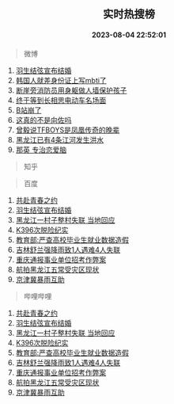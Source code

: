 <div align="center"><h2>实时热搜榜</h2><h4>2023-08-04 22:52:01</h4></div>

> 微博  

1. [羽生结弦宣布结婚](https://s.weibo.com/weibo?q=%23%E7%BE%BD%E7%94%9F%E7%BB%93%E5%BC%A6%E5%AE%A3%E5%B8%83%E7%BB%93%E5%A9%9A%23&t=31&band_rank=1&Refer=top)<br />
2. [韩国人就差身份证上写mbti了](https://s.weibo.com/weibo?q=%E9%9F%A9%E5%9B%BD%E4%BA%BA%E5%B0%B1%E5%B7%AE%E8%BA%AB%E4%BB%BD%E8%AF%81%E4%B8%8A%E5%86%99mbti%E4%BA%86&t=31&band_rank=2&Refer=top)<br />
3. [断崖旁消防员用身躯做人墙保护孩子](https://s.weibo.com/weibo?q=%23%E6%96%AD%E5%B4%96%E6%97%81%E6%B6%88%E9%98%B2%E5%91%98%E7%94%A8%E8%BA%AB%E8%BA%AF%E5%81%9A%E4%BA%BA%E5%A2%99%E4%BF%9D%E6%8A%A4%E5%AD%A9%E5%AD%90%23&t=31&band_rank=3&Refer=top)<br />
4. [终于等到长相思电动车名场面](https://s.weibo.com/weibo?q=%23%E7%BB%88%E4%BA%8E%E7%AD%89%E5%88%B0%E9%95%BF%E7%9B%B8%E6%80%9D%E7%94%B5%E5%8A%A8%E8%BD%A6%E5%90%8D%E5%9C%BA%E9%9D%A2%23&t=31&band_rank=4&Refer=top)<br />
5. [B站崩了](https://s.weibo.com/weibo?q=B%E7%AB%99%E5%B4%A9%E4%BA%86&t=31&band_rank=5&Refer=top)<br />
6. [这真的不是向佐吗](https://s.weibo.com/weibo?q=%23%E8%BF%99%E7%9C%9F%E7%9A%84%E4%B8%8D%E6%98%AF%E5%90%91%E4%BD%90%E5%90%97%23&t=31&band_rank=6&Refer=top)<br />
7. [曾毅说TFBOYS是凤凰传奇的晚辈](https://s.weibo.com/weibo?q=%23%E6%9B%BE%E6%AF%85%E8%AF%B4TFBOYS%E6%98%AF%E5%87%A4%E5%87%B0%E4%BC%A0%E5%A5%87%E7%9A%84%E6%99%9A%E8%BE%88%23&t=31&band_rank=7&Refer=top)<br />
8. [黑龙江已有4条江河发生洪水](https://s.weibo.com/weibo?q=%23%E9%BB%91%E9%BE%99%E6%B1%9F%E5%B7%B2%E6%9C%894%E6%9D%A1%E6%B1%9F%E6%B2%B3%E5%8F%91%E7%94%9F%E6%B4%AA%E6%B0%B4%23&t=31&band_rank=8&Refer=top)<br />
9. [那英 专治恋爱脑](https://s.weibo.com/weibo?q=%E9%82%A3%E8%8B%B1%20%E4%B8%93%E6%B2%BB%E6%81%8B%E7%88%B1%E8%84%91&t=31&band_rank=9&Refer=top)<br />

> 知乎  


> 百度  

1. [共赴青春之约](https://www.baidu.com/s?wd=%E5%85%B1%E8%B5%B4%E9%9D%92%E6%98%A5%E4%B9%8B%E7%BA%A6&sa=fyb_news&rsv_dl=fyb_news)<br />
2. [羽生结弦宣布结婚](https://www.baidu.com/s?wd=%E7%BE%BD%E7%94%9F%E7%BB%93%E5%BC%A6%E5%AE%A3%E5%B8%83%E7%BB%93%E5%A9%9A&sa=fyb_news&rsv_dl=fyb_news)<br />
3. [黑龙江一村子整村失联 当地回应](https://www.baidu.com/s?wd=%E9%BB%91%E9%BE%99%E6%B1%9F%E4%B8%80%E6%9D%91%E5%AD%90%E6%95%B4%E6%9D%91%E5%A4%B1%E8%81%94+%E5%BD%93%E5%9C%B0%E5%9B%9E%E5%BA%94&sa=fyb_news&rsv_dl=fyb_news)<br />
4. [K396次脱险纪实](https://www.baidu.com/s?wd=K396%E6%AC%A1%E8%84%B1%E9%99%A9%E7%BA%AA%E5%AE%9E&sa=fyb_news&rsv_dl=fyb_news)<br />
5. [教育部:严查高校毕业生就业数据造假](https://www.baidu.com/s?wd=%E6%95%99%E8%82%B2%E9%83%A8%3A%E4%B8%A5%E6%9F%A5%E9%AB%98%E6%A0%A1%E6%AF%95%E4%B8%9A%E7%94%9F%E5%B0%B1%E4%B8%9A%E6%95%B0%E6%8D%AE%E9%80%A0%E5%81%87&sa=fyb_news&rsv_dl=fyb_news)<br />
6. [吉林舒兰强降雨致1人遇难4人失联](https://www.baidu.com/s?wd=%E5%90%89%E6%9E%97%E8%88%92%E5%85%B0%E5%BC%BA%E9%99%8D%E9%9B%A8%E8%87%B41%E4%BA%BA%E9%81%87%E9%9A%BE4%E4%BA%BA%E5%A4%B1%E8%81%94&sa=fyb_news&rsv_dl=fyb_news)<br />
7. [重庆通报事业单位招考作弊案](https://www.baidu.com/s?wd=%E9%87%8D%E5%BA%86%E9%80%9A%E6%8A%A5%E4%BA%8B%E4%B8%9A%E5%8D%95%E4%BD%8D%E6%8B%9B%E8%80%83%E4%BD%9C%E5%BC%8A%E6%A1%88&sa=fyb_news&rsv_dl=fyb_news)<br />
8. [航拍黑龙江五常受灾区现状](https://www.baidu.com/s?wd=%E8%88%AA%E6%8B%8D%E9%BB%91%E9%BE%99%E6%B1%9F%E4%BA%94%E5%B8%B8%E5%8F%97%E7%81%BE%E5%8C%BA%E7%8E%B0%E7%8A%B6&sa=fyb_news&rsv_dl=fyb_news)<br />
9. [京津冀暴雨互助](https://www.baidu.com/s?wd=%E4%BA%AC%E6%B4%A5%E5%86%80%E6%9A%B4%E9%9B%A8%E4%BA%92%E5%8A%A9&sa=fyb_news&rsv_dl=fyb_news)<br />

> 哔哩哔哩  

1. [共赴青春之约](https://www.baidu.com/s?wd=%E5%85%B1%E8%B5%B4%E9%9D%92%E6%98%A5%E4%B9%8B%E7%BA%A6&sa=fyb_news&rsv_dl=fyb_news)<br />
2. [羽生结弦宣布结婚](https://www.baidu.com/s?wd=%E7%BE%BD%E7%94%9F%E7%BB%93%E5%BC%A6%E5%AE%A3%E5%B8%83%E7%BB%93%E5%A9%9A&sa=fyb_news&rsv_dl=fyb_news)<br />
3. [黑龙江一村子整村失联 当地回应](https://www.baidu.com/s?wd=%E9%BB%91%E9%BE%99%E6%B1%9F%E4%B8%80%E6%9D%91%E5%AD%90%E6%95%B4%E6%9D%91%E5%A4%B1%E8%81%94+%E5%BD%93%E5%9C%B0%E5%9B%9E%E5%BA%94&sa=fyb_news&rsv_dl=fyb_news)<br />
4. [K396次脱险纪实](https://www.baidu.com/s?wd=K396%E6%AC%A1%E8%84%B1%E9%99%A9%E7%BA%AA%E5%AE%9E&sa=fyb_news&rsv_dl=fyb_news)<br />
5. [教育部:严查高校毕业生就业数据造假](https://www.baidu.com/s?wd=%E6%95%99%E8%82%B2%E9%83%A8%3A%E4%B8%A5%E6%9F%A5%E9%AB%98%E6%A0%A1%E6%AF%95%E4%B8%9A%E7%94%9F%E5%B0%B1%E4%B8%9A%E6%95%B0%E6%8D%AE%E9%80%A0%E5%81%87&sa=fyb_news&rsv_dl=fyb_news)<br />
6. [吉林舒兰强降雨致1人遇难4人失联](https://www.baidu.com/s?wd=%E5%90%89%E6%9E%97%E8%88%92%E5%85%B0%E5%BC%BA%E9%99%8D%E9%9B%A8%E8%87%B41%E4%BA%BA%E9%81%87%E9%9A%BE4%E4%BA%BA%E5%A4%B1%E8%81%94&sa=fyb_news&rsv_dl=fyb_news)<br />
7. [重庆通报事业单位招考作弊案](https://www.baidu.com/s?wd=%E9%87%8D%E5%BA%86%E9%80%9A%E6%8A%A5%E4%BA%8B%E4%B8%9A%E5%8D%95%E4%BD%8D%E6%8B%9B%E8%80%83%E4%BD%9C%E5%BC%8A%E6%A1%88&sa=fyb_news&rsv_dl=fyb_news)<br />
8. [航拍黑龙江五常受灾区现状](https://www.baidu.com/s?wd=%E8%88%AA%E6%8B%8D%E9%BB%91%E9%BE%99%E6%B1%9F%E4%BA%94%E5%B8%B8%E5%8F%97%E7%81%BE%E5%8C%BA%E7%8E%B0%E7%8A%B6&sa=fyb_news&rsv_dl=fyb_news)<br />
9. [京津冀暴雨互助](https://www.baidu.com/s?wd=%E4%BA%AC%E6%B4%A5%E5%86%80%E6%9A%B4%E9%9B%A8%E4%BA%92%E5%8A%A9&sa=fyb_news&rsv_dl=fyb_news)<br />
